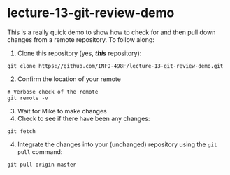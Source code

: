 # lecture-13-git-review-demo
This is a really quick demo to show how to check for and then pull down changes from a remote repository. To follow along:

1. Clone this repository (yes, _**this**_ repository):
  ``` 
  git clone https://github.com/INFO-498F/lecture-13-git-review-demo.git 
  ```
2. Confirm the location of your remote
  ```
  # Verbose check of the remote
  git remote -v
  ```
3. Wait for Mike to make changes
3. Check to see if there have been any changes:
  ```
  git fetch
  ```
4. Integrate the changes into your (unchanged) repository using the `git pull` command:
  ```
  git pull origin master
  ```
